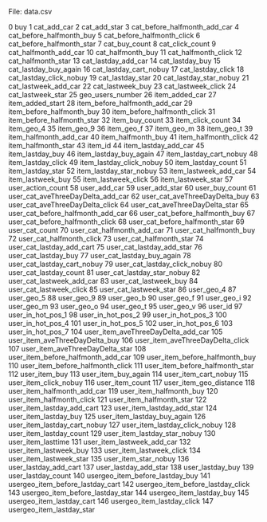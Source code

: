 File: data.csv

0 buy
1 cat_add_car
2 cat_add_star
3 cat_before_halfmonth_add_car
4 cat_before_halfmonth_buy
5 cat_before_halfmonth_click
6 cat_before_halfmonth_star
7 cat_buy_count
8 cat_click_count
9 cat_halfmonth_add_car
10 cat_halfmonth_buy
11 cat_halfmonth_click
12 cat_halfmonth_star
13 cat_lastday_add_car
14 cat_lastday_buy
15 cat_lastday_buy_again
16 cat_lastday_cart_nobuy
17 cat_lastday_click
18 cat_lastday_click_nobuy
19 cat_lastday_star
20 cat_lastday_star_nobuy
21 cat_lastweek_add_car
22 cat_lastweek_buy
23 cat_lastweek_click
24 cat_lastweek_star
25 geo_users_number
26 item_added_car
27 item_added_start
28 item_before_halfmonth_add_car
29 item_before_halfmonth_buy
30 item_before_halfmonth_click
31 item_before_halfmonth_star
32 item_buy_count
33 item_click_count
34 item_geo_4
35 item_geo_9
36 item_geo_f
37 item_geo_m
38 item_geo_t
39 item_halfmonth_add_car
40 item_halfmonth_buy
41 item_halfmonth_click
42 item_halfmonth_star
43 item_id
44 item_lastday_add_car
45 item_lastday_buy
46 item_lastday_buy_again
47 item_lastday_cart_nobuy
48 item_lastday_click
49 item_lastday_click_nobuy
50 item_lastday_count
51 item_lastday_star
52 item_lastday_star_nobuy
53 item_lastweek_add_car
54 item_lastweek_buy
55 item_lastweek_click
56 item_lastweek_star
57 user_action_count
58 user_add_car
59 user_add_star
60 user_buy_count
61 user_cat_aveThreeDayDelta_add_car
62 user_cat_aveThreeDayDelta_buy
63 user_cat_aveThreeDayDelta_click
64 user_cat_aveThreeDayDelta_star
65 user_cat_before_halfmonth_add_car
66 user_cat_before_halfmonth_buy
67 user_cat_before_halfmonth_click
68 user_cat_before_halfmonth_star
69 user_cat_count
70 user_cat_halfmonth_add_car
71 user_cat_halfmonth_buy
72 user_cat_halfmonth_click
73 user_cat_halfmonth_star
74 user_cat_lastday_add_cart
75 user_cat_lastday_add_star
76 user_cat_lastday_buy
77 user_cat_lastday_buy_again
78 user_cat_lastday_cart_nobuy
79 user_cat_lastday_click_nobuy
80 user_cat_lastday_count
81 user_cat_lastday_star_nobuy
82 user_cat_lastweek_add_car
83 user_cat_lastweek_buy
84 user_cat_lastweek_click
85 user_cat_lastweek_star
86 user_geo_4
87 user_geo_5
88 user_geo_9
89 user_geo_b
90 user_geo_f
91 user_geo_i
92 user_geo_m
93 user_geo_o
94 user_geo_t
95 user_geo_v
96 user_id
97 user_in_hot_pos_1
98 user_in_hot_pos_2
99 user_in_hot_pos_3
100 user_in_hot_pos_4
101 user_in_hot_pos_5
102 user_in_hot_pos_6
103 user_in_hot_pos_7
104 user_item_aveThreeDayDelta_add_car
105 user_item_aveThreeDayDelta_buy
106 user_item_aveThreeDayDelta_click
107 user_item_aveThreeDayDelta_star
108 user_item_before_halfmonth_add_car
109 user_item_before_halfmonth_buy
110 user_item_before_halfmonth_click
111 user_item_before_halfmonth_star
112 user_item_buy
113 user_item_buy_again
114 user_item_cart_nobuy
115 user_item_click_nobuy
116 user_item_count
117 user_item_geo_distance
118 user_item_halfmonth_add_car
119 user_item_halfmonth_buy
120 user_item_halfmonth_click
121 user_item_halfmonth_star
122 user_item_lastday_add_cart
123 user_item_lastday_add_star
124 user_item_lastday_buy
125 user_item_lastday_buy_again
126 user_item_lastday_cart_nobuy
127 user_item_lastday_click_nobuy
128 user_item_lastday_count
129 user_item_lastday_star_nobuy
130 user_item_lasttime
131 user_item_lastweek_add_car
132 user_item_lastweek_buy
133 user_item_lastweek_click
134 user_item_lastweek_star
135 user_item_star_nobuy
136 user_lastday_add_cart
137 user_lastday_add_star
138 user_lastday_buy
139 user_lastday_count
140 usergeo_item_before_lastday_buy
141 usergeo_item_before_lastday_cart
142 usergeo_item_before_lastday_click
143 usergeo_item_before_lastday_star
144 usergeo_item_lastday_buy
145 usergeo_item_lastday_cart
146 usergeo_item_lastday_click
147 usergeo_item_lastday_star
